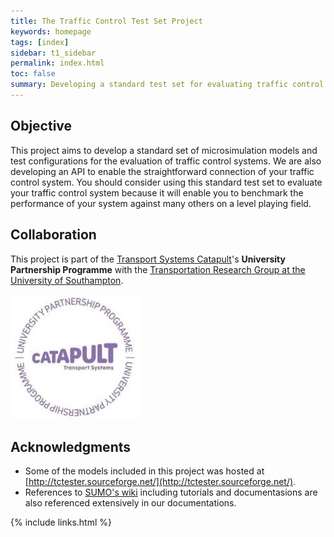 ```yaml
---
title: The Traffic Control Test Set Project
keywords: homepage
tags: [index]
sidebar: t1_sidebar
permalink: index.html
toc: false
summary: Developing a standard test set for evaluating traffic control technologies.
---
```


## Objective

This project aims to develop a standard set of microsimulation models and test configurations for the evaluation of traffic control systems. We are also developing an API to enable the straightforward connection of your traffic control system. You should consider using this standard test set to evaluate your traffic control system because it will enable you to benchmark the performance of your system against many others on a level playing field.

## Collaboration

This project is part of the [Transport Systems Catapult](https://ts.catapult.org.uk/)'s **University Partnership Programme** with the [Transportation Research Group at the University of Southampton](http://www.southampton.ac.uk/engineering/research/groups/transportation_group.page).

![UPP](images/upp_logo.jpg)

## Acknowledgments

 - Some of the models included in this project was hosted at [http://tctester.sourceforge.net/](http://tctester.sourceforge.net/).
 - References to [SUMO's wiki](http://sumo.dlr.de/wiki/Simulation_of_Urban_MObility_-_Wiki) including tutorials and documentasions are also referenced extensively in our documentations.

{% include links.html %}
